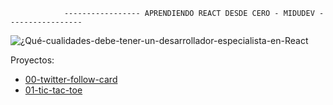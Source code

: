                 ----------------- APRENDIENDO REACT DESDE CERO - MIDUDEV -----------------

![¿Qué-cualidades-debe-tener-un-desarrollador-especialista-en-React](https://github.com/user-attachments/assets/ecf93112-2c0d-451e-9764-fa04d986ccba)


Proyectos:
- [00-twitter-follow-card](https://github.com/Carlos010704/Curso-React---2024/tree/main/proyects/00-twitter-follow-card)
- [01-tic-tac-toe](https://github.com/Carlos010704/Curso-React---2024/tree/main/proyects/01-tic-tac-toe)
